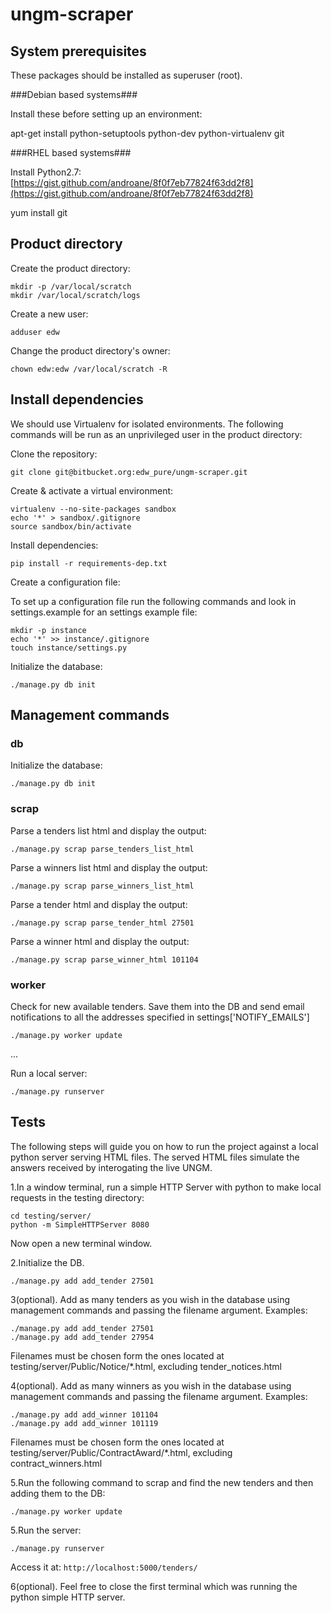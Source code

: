 ungm-scraper
============

System prerequisites
--------------------

These packages should be installed as superuser (root).


###Debian based systems###

Install these before setting up an environment:

apt-get install python-setuptools python-dev python-virtualenv git

###RHEL based systems###

Install Python2.7: [https://gist.github.com/androane/8f0f7eb77824f63dd2f8](https://gist.github.com/androane/8f0f7eb77824f63dd2f8)

yum install git


Product directory
-----------------

Create the product directory:

    mkdir -p /var/local/scratch
    mkdir /var/local/scratch/logs

Create a new user:

    adduser edw

Change the product directory's owner:

    chown edw:edw /var/local/scratch -R


Install dependencies
--------------------
We should use Virtualenv for isolated environments. The following commands will
be run as an unprivileged user in the product directory:

Clone the repository:

    git clone git@bitbucket.org:edw_pure/ungm-scraper.git

Create & activate a virtual environment:

    virtualenv --no-site-packages sandbox
    echo '*' > sandbox/.gitignore
    source sandbox/bin/activate

Install dependencies:

    pip install -r requirements-dep.txt

Create a configuration file:

To set up a configuration file run the following commands and look in settings.example 
for an settings example file:

    mkdir -p instance
    echo '*' >> instance/.gitignore
    touch instance/settings.py
    
Initialize the database:

    ./manage.py db init


Management commands
-------------------

### db ###


Initialize the database:

    ./manage.py db init

### scrap ###


Parse a tenders list html and display the output:

    ./manage.py scrap parse_tenders_list_html

Parse a winners list html and display the output:

    ./manage.py scrap parse_winners_list_html

Parse a tender html and display the output:

    ./manage.py scrap parse_tender_html 27501

Parse a winner html and display the output:

    ./manage.py scrap parse_winner_html 101104


### worker ###


Check for new available tenders. Save them into the DB and send email
notifications to all the addresses specified in settings['NOTIFY_EMAILS']

    ./manage.py worker update

...

Run a local server:

    ./manage.py runserver


Tests
-----
The following steps will guide you on how to run the project against a local
python server serving HTML files. The served HTML files simulate the answers
received by interogating the live UNGM.


1.In a window terminal, run a simple HTTP Server with python to make local 
requests in the testing directory:
    
    cd testing/server/
    python -m SimpleHTTPServer 8080

Now open a new terminal window.

2.Initialize the DB.
    
    ./manage.py add add_tender 27501

3(optional). Add as many tenders as you wish in the database using management
commands and passing the filename argument. Examples:

    ./manage.py add add_tender 27501
    ./manage.py add add_tender 27954

Filenames must be chosen form the ones located at
testing/server/Public/Notice/*.html, excluding tender_notices.html

4(optional). Add as many winners as you wish in the database using management
commands and passing the filename argument. Examples:

    ./manage.py add add_winner 101104
    ./manage.py add add_winner 101119

Filenames must be chosen form the ones located at
testing/server/Public/ContractAward/*.html, excluding contract_winners.html

5.Run the following command to scrap and find the new tenders and then adding
them to the DB:

    ./manage.py worker update

5.Run the server:

    ./manage.py runserver

Access it at: `http://localhost:5000/tenders/`

6(optional). Feel free to close the first terminal which was running the python
simple HTTP server.
